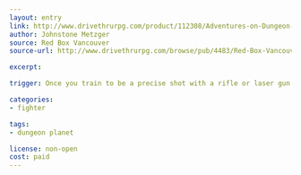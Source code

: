 ```yaml
---
layout: entry
link: http://www.drivethrurpg.com/product/112308/Adventures-on-Dungeon-Planet
author: Johnstone Metzger
source: Red Box Vancouver
source-url: http://www.drivethrurpg.com/browse/pub/4483/Red-Box-Vancouver

excerpt:

trigger: Once you train to be a precise shot with a rifle or laser gun...

categories:
- fighter

tags:
- dungeon planet

license: non-open
cost: paid
---
```

